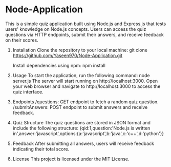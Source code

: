 # Node-Application
This is a simple quiz application built using Node.js and Express.js that tests users' knowledge on Node.js concepts. Users can access the quiz questions via HTTP endpoints, submit their answers, and receive feedback on their scores.

1. Installation
   Clone the repository to your local machine:
   git clone https://github.com/Yaseen970/Node-Application.git

   Install dependencies using npm:
   npm install

2. Usage
    To start the application, run the following command:
    node server.js
    The server will start running on http://localhost:3000.
    Open your web browser and navigate to http://localhost:3000 to access the quiz interface.

3. Endpoints
    /questions: GET endpoint to fetch a random quiz question.
    /submitAnswers: POST endpoint to submit answers and receive feedback.

4. Quiz Structure
    The quiz questions are stored in JSON format and include the following structure:
    {qid:1,question:'Node.js is written in',answer:'javascript',options:{a:'javascript',b:'java',c:'c++',d:'python'}}

5. Feedback
    After submitting all answers, users will receive feedback indicating  their total score. 

6. License
    This project is licensed under the MIT License.
